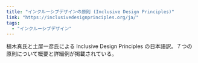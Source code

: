 ```yaml
---
title: "インクルーシブデザインの原則 (Inclusive Design Principles)"
link: "https://inclusivedesignprinciples.org/ja/"
tags:
  - "インクルーシブデザイン"
---
```


植木真氏と土屋一彦氏による Inclusive Design Principles の日本語訳。７つの原則について概要と詳細例が掲載されている。
